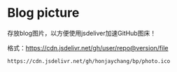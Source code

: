 # Blog picture

存放blog图片，以方便使用jsdeliver加速GitHub图床！

格式：https://cdn.jsdelivr.net/gh/user/repo@version/file

`https://cdn.jsdelivr.net/gh/honjaychang/bp/photo.ico`
